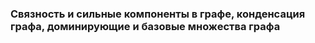 ### Связность и сильные компоненты в графе, конденсация графа, доминирующие и базовые множества графа